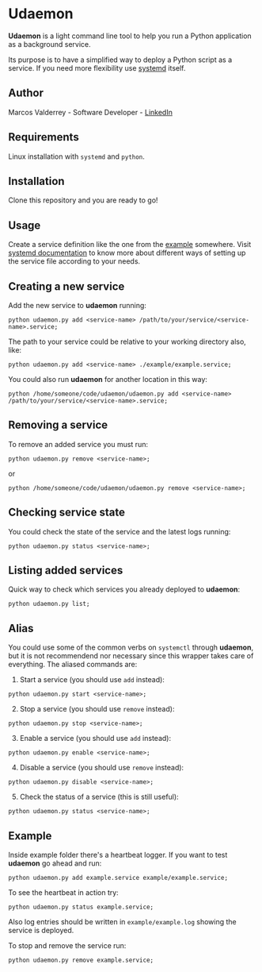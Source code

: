 # Udaemon
**Udaemon** is a light command line tool to help you run a Python application as a background service.

Its purpose is to have a simplified way to deploy a Python script as a service. If you need more flexibility use [systemd](https://wiki.archlinux.org/title/systemd) itself.
## Author
Marcos Valderrey - Software Developer - [LinkedIn](https://ar.linkedin.com/in/marcosvalderrey)
## Requirements
Linux installation with `systemd` and `python`.
## Installation
Clone this repository and you are ready to go!
## Usage
Create a service definition like the one from the [example](example/example.service) somewhere. Visit [systemd documentation](https://wiki.archlinux.org/title/systemd) to know more about different ways of setting up the service file according to your needs.
## Creating a new service
Add the new service to **udaemon** running:

```console
python udaemon.py add <service-name> /path/to/your/service/<service-name>.service;
```

The path to your service could be relative to your working directory also, like:

```console
python udaemon.py add <service-name> ./example/example.service;
```

You could also run **udaemon** for another location in this way:

```console
python /home/someone/code/udaemon/udaemon.py add <service-name> /path/to/your/service/<service-name>.service;
```
## Removing a service
To remove an added service you must run:

```console
python udaemon.py remove <service-name>;
```

or

```console
python /home/someone/code/udaemon/udaemon.py remove <service-name>;
```
## Checking service state
You could check the state of the service and the latest logs running:

```console
python udaemon.py status <service-name>;
```
## Listing added services
Quick way to check which services you already deployed to **udaemon**:

```console
python udaemon.py list;
```

## Alias
You could use some of the common verbs on `systemctl` through **udaemon**, but it is not recommendend nor necessary since this wrapper takes care of everything. The aliased commands are:

1. Start a service (you should use `add` instead):

```console
python udaemon.py start <service-name>;
```

2. Stop a service (you should use `remove` instead):

```console
python udaemon.py stop <service-name>;
```

3. Enable a service (you should use `add` instead):

```console
python udaemon.py enable <service-name>;
```

4. Disable a service (you should use `remove` instead):

```console
python udaemon.py disable <service-name>;
```

5. Check the status of a service (this is still useful):

```console
python udaemon.py status <service-name>;
```

## Example
Inside example folder there's a heartbeat logger. If you want to test **udaemon** go ahead and run:

```console
python udaemon.py add example.service example/example.service;
```

To see the heartbeat in action try:

```console
python udaemon.py status example.service;
```

Also log entries should be written in `example/example.log` showing the service is deployed.

To stop and remove the service run:

```console
python udaemon.py remove example.service;
```
